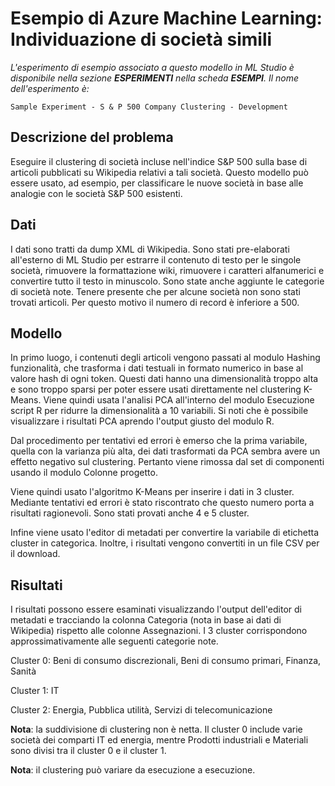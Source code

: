 <properties title="Azure Machine Learning Sample: Finding similar companies" pageTitle="Machine Learning Sample: Finding similar companies | Azure" description="A sample Azure Machine Learning experiment that uses a clustering model to find similar companies." metaKeywords="" services="" solutions="" documentationCenter="" authors="garye" videoId="" scriptId="" />

<tags ms.service="machine-learning" ms.workload="tbd" ms.tgt_pltfrm="na" ms.devlang="na" ms.topic="article" ms.date="01/01/1900" ms.author="garye"></tags>

# Esempio di Azure Machine Learning: Individuazione di società simili

*L'esperimento di esempio associato a questo modello in ML Studio è disponibile nella sezione **ESPERIMENTI** nella scheda **ESEMPI**. Il nome dell'esperimento è:*

    Sample Experiment - S & P 500 Company Clustering - Development

## Descrizione del problema

Eseguire il clustering di società incluse nell'indice S&P 500 sulla base di articoli pubblicati su Wikipedia relativi a tali società. Questo modello può essere usato, ad esempio, per classificare le nuove società in base alle analogie con le società S&P 500 esistenti.

## Dati

I dati sono tratti da dump XML di Wikipedia. Sono stati pre-elaborati all'esterno di ML Studio per estrarre il contenuto di testo per le singole società, rimuovere la formattazione wiki, rimuovere i caratteri alfanumerici e convertire tutto il testo in minuscolo. Sono state anche aggiunte le categorie di società note. Tenere presente che per alcune società non sono stati trovati articoli. Per questo motivo il numero di record è inferiore a 500.

## Modello

In primo luogo, i contenuti degli articoli vengono passati al modulo Hashing funzionalità, che trasforma i dati testuali in formato numerico in base al valore hash di ogni token. Questi dati hanno una dimensionalità troppo alta e sono troppo sparsi per poter essere usati direttamente nel clustering K-Means. Viene quindi usata l'analisi PCA all'interno del modulo Esecuzione script R per ridurre la dimensionalità a 10 variabili. Si noti che è possibile visualizzare i risultati PCA aprendo l'output giusto del modulo R.

Dal procedimento per tentativi ed errori è emerso che la prima variabile, quella con la varianza più alta, dei dati trasformati da PCA sembra avere un effetto negativo sul clustering. Pertanto viene rimossa dal set di componenti usando il modulo Colonne progetto.

Viene quindi usato l'algoritmo K-Means per inserire i dati in 3 cluster. Mediante tentativi ed errori è stato riscontrato che questo numero porta a risultati ragionevoli. Sono stati provati anche 4 e 5 cluster.

Infine viene usato l'editor di metadati per convertire la variabile di etichetta cluster in categorica. Inoltre, i risultati vengono convertiti in un file CSV per il download.

## Risultati

I risultati possono essere esaminati visualizzando l'output dell'editor di metadati e tracciando la colonna Categoria (nota in base ai dati di Wikipedia) rispetto alle colonne Assegnazioni. I 3 cluster corrispondono approssimativamente alle seguenti categorie note.

Cluster 0: Beni di consumo discrezionali, Beni di consumo primari, Finanza, Sanità

Cluster 1: IT

Cluster 2: Energia, Pubblica utilità, Servizi di telecomunicazione

**Nota**: la suddivisione di clustering non è netta. Il cluster 0 include varie società dei comparti IT ed energia, mentre Prodotti industriali e Materiali sono divisi tra il cluster 0 e il cluster 1.

**Nota**: il clustering può variare da esecuzione a esecuzione.

